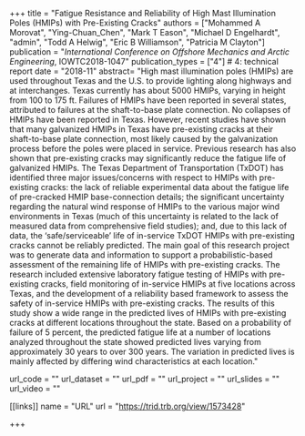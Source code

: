+++
title = "Fatigue Resistance and Reliability of High Mast Illumination Poles (HMIPs) with Pre-Existing Cracks"
authors = ["Mohammed A Morovat", "Ying-Chuan_Chen", "Mark T Eason", "Michael D Engelhardt", "admin", "Todd A Helwig", "Eric B Williamson", "Patricia M Clayton"]
publication = "*International Conference on Offshore Mechanics and Arctic Engineering*, IOWTC2018-1047"
publication_types = ["4"] # 4: technical report
date = "2018-11"
abstract= "High mast illumination poles (HMIPs) are used throughout Texas and the U.S. to provide lighting along highways and at interchanges. Texas currently has about 5000 HMIPs, varying in height from 100 to 175 ft. Failures of HMIPs have been reported in several states, attributed to failures at the shaft-to-base plate connection. No collapses of HMIPs have been reported in Texas. However, recent studies have shown that many galvanized HMIPs in Texas have pre-existing cracks at their shaft-to-base plate connection, most likely caused by the galvanization process before the poles were placed in service. Previous research has also shown that pre-existing cracks may significantly reduce the fatigue life of galvanized HMIPs. The Texas Department of Transportation (TxDOT) has identified three major issues/concerns with respect to HMIPs with pre-existing cracks: the lack of reliable experimental data about the fatigue life of pre-cracked HMIP base-connection details; the significant uncertainty regarding the natural wind response of HMIPs to the various major wind environments in Texas (much of this uncertainty is related to the lack of measured data from comprehensive field studies); and, due to this lack of data, the ‘safe/serviceable’ life of in-service TxDOT HMIPs with pre-existing cracks cannot be reliably predicted. The main goal of this research project was to generate data and information to support a probabilistic-based assessment of the remaining life of HMIPs with pre-existing cracks. The research included extensive laboratory fatigue testing of HMIPs with pre-existing cracks, field monitoring of in-service HMIPs at five locations across Texas, and the development of a reliability based framework to assess the safety of in-service HMIPs with pre-existing cracks. The results of this study show a wide range in the predicted lives of HMIPs with pre-existing cracks at different locations throughout the state. Based on a probability of failure of 5 percent, the predicted fatigue life at a number of locations analyzed throughout the state showed predicted lives varying from approximately 30 years to over 300 years. The variation in predicted lives is mainly affected by differing wind characteristics at each location."

url_code = ""
url_dataset = ""
url_pdf = ""
url_project = ""
url_slides = ""
url_video = ""

[[links]]
    name = "URL"
    url = "https://trid.trb.org/view/1573428"

+++
